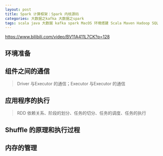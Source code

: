 ```yaml
---
layout: post
title: Spark 计算框架：Spark 内核源码
categories: 大数据之kafka 大数据之spark
tags: scala java 大数据 kafka spark MacOS 环境搭建 Scala Maven Hadoop SQL 算子 数据分析 groupBy filter distinct coalesce shuffle 数据倾斜 分区 分组 聚合 关系型数据库 行动算子 转换算子 尚硅谷 源码 Netty 
---
```


https://www.bilibili.com/video/BV11A411L7CK?p=128

## 环境准备



## 组件之间的通信

> Driver 与Executor 的通信；Executor 与Executor 的通信


## 应用程序的执行

>RDD 依赖关系、阶段的划分、任务的切分、任务的调度、任务的执行



## Shuffle 的原理和执行过程



## 内存的管理

